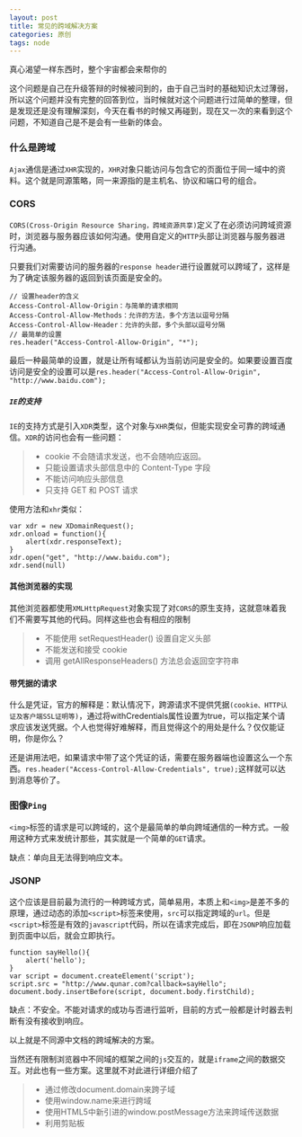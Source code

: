 ```yaml
---
layout: post
title: 常见的跨域解决方案
categories: 原创
tags: node
---
```


真心渴望一样东西时，整个宇宙都会来帮你的

<!--more-->

这个问题是自己在升级答辩的时候被问到的，由于自己当时的基础知识太过薄弱，所以这个问题并没有完整的回答到位，当时候就对这个问题进行过简单的整理，但是发现还是没有理解深刻，今天在看书的时候又再碰到，现在又一次的来看到这个问题，不知道自己是不是会有一些新的体会。

### 什么是跨域

`Ajax`通信是通过`XHR`实现的，`XHR`对象只能访问与包含它的页面位于同一域中的资料。这个就是同源策略，同一来源指的是主机名、协议和端口号的组合。

### CORS

`CORS(Cross-Origin Resource Sharing，跨域资源共享)`定义了在必须访问跨域资源时，浏览器与服务器应该如何沟通。使用自定义的`HTTP`头部让浏览器与服务器进行沟通。

只要我们对需要访问的服务器的`response header`进行设置就可以跨域了，这样是为了确定该服务器的返回到该页面是安全的。

    // 设置header的含义
    Access-Control-Allow-Origin：与简单的请求相同
    Access-Control-Allow-Methods：允许的方法，多个方法以逗号分隔
    Access-Control-Allow-Header：允许的头部，多个头部以逗号分隔
    // 最简单的设置
    res.header("Access-Control-Allow-Origin", "*");

最后一种最简单的设置，就是让所有域都认为当前访问是安全的。如果要设置百度访问是安全的设置可以是`res.header("Access-Control-Allow-Origin", "http://www.baidu.com");`

##### `IE`的支持

`IE`的支持方式是引入`XDR`类型，这个对象与`XHR`类似，但能实现安全可靠的跨域通信。`XDR`的访问也会有一些问题：

> * cookie 不会随请求发送，也不会随响应返回。
> * 只能设置请求头部信息中的 Content-Type 字段
> * 不能访问响应头部信息
> * 只支持 GET 和 POST 请求

使用方法和`xhr`类似：

    var xdr = new XDomainRequest();
    xdr.onload = function(){
        alert(xdr.responseText);
    }
    xdr.open("get", "http://www.baidu.com");
    xdr.send(null)

#### 其他浏览器的实现

其他浏览器都使用`XMLHttpRequest`对象实现了对`CORS`的原生支持，这就意味着我们不需要写其他的代码。同样这些也会有相应的限制

> * 不能使用 setRequestHeader() 设置自定义头部
> * 不能发送和接受 cookie
> * 调用 getAllResponseHeaders() 方法总会返回空字符串

#### 带凭据的请求

什么是凭证，官方的解释是：默认情况下，跨源请求不提供凭据`(cookie、HTTP认证及客户端SSL证明等)`，通过将withCredentials属性设置为true，可以指定某个请求应该发送凭据。个人也觉得好难解释，而且觉得这个的用处是什么？仅仅能证明，你是你么？

还是讲用法吧，如果请求中带了这个凭证的话，需要在服务器端也设置这么一个东西。`res.header("Access-Control-Allow-Credentials", true);`这样就可以达到消息等价了。

### 图像`Ping`

`<img>`标签的请求是可以跨域的，这个是最简单的单向跨域通信的一种方式。一般用这种方式来发统计那些，其实就是一个简单的`GET`请求。

缺点：单向且无法得到响应文本。

### JSONP

这个应该是目前最为流行的一种跨域方式，简单易用，本质上和`<img>`是差不多的原理，通过动态的添加`<script>`标签来使用，`src`可以指定跨域的`url`。但是`<script>`标签是有效的`javascript`代码，所以在请求完成后，即在`JSONP`响应加载到页面中以后，就会立即执行。

    function sayHello(){
        alert('hello');
    }
    var script = document.createElement('script');
    script.src = "http://www.qunar.com?callback=sayHello";
    document.body.insertBefore(script, document.body.firstChild);

缺点：不安全。不能对请求的成功与否进行监听，目前的方式一般都是计时器去判断有没有接收到响应。

以上就是不同源中文档的跨域解决的方案。

当然还有限制浏览器中不同域的框架之间的`js`交互的，就是`iframe`之间的数据交互。对此也有一些方案。这里就不对此进行详细介绍了

> * 通过修改document.domain来跨子域
> * 使用window.name来进行跨域
> * 使用HTML5中新引进的window.postMessage方法来跨域传送数据
> * 利用剪贴板
